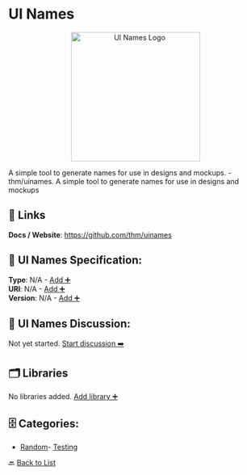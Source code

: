 # UI Names
<p align="center">
    <img width="256" src="https://raw.githubusercontent.com/apis-list/apis-list/main/apis/ui-names/logo_256x256.png" alt="UI Names Logo"/>
</p>
A simple tool to generate names for use in designs and mockups.  - thm/uinames. A simple tool to generate names for use in designs and mockups

##  🔗 Links
**Docs / Website**: https://github.com/thm/uinames

## 🧬 UI Names Specification:
**Type**: N/A - [Add ➕](https://github.com/apis-list/apis-list/edit/main/apis.yaml#L20673)  
**URI**: N/A - [Add ➕](https://github.com/apis-list/apis-list/edit/main/apis.yaml#L20673)  
**Version**: N/A - [Add ➕](https://github.com/apis-list/apis-list/edit/main/apis.yaml#L20673)

## 💬 UI Names Discussion:
Not yet started. [Start discussion ➡️](https://github.com/apis-list/apis-list/discussions/new)

## 🗂️ Libraries

No libraries added. [Add library ➕](https://github.com/apis-list/apis-list/edit/main/apis.yaml#L20673)    


## 🗄️ Categories:
- [Random](https://github.com/apis-list/apis-list#random-)- [Testing](https://github.com/apis-list/apis-list#testing-)

🔙  [Back to List](https://github.com/apis-list/apis-list)
